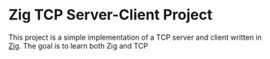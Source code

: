 # Zig TCP Server-Client Project

This project is a simple implementation of a TCP server and client written in [Zig](https://ziglang.org/). The goal is to learn both Zig and TCP


